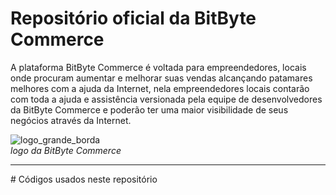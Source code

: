 # Repositório oficial da BitByte Commerce 
 A plataforma BitByte Commerce é voltada para empreendedores, locais onde procuram  aumentar e melhorar suas vendas alcançando patamares melhores com a ajuda da Internet, nela empreendedores locais contarão com toda a ajuda e assistência versionada pela equipe de desenvolvedores da BitByte Commerce e poderão ter uma maior visibilidade de seus negócios através da Internet.

![logo_grande_borda](https://github.com/user-attachments/assets/33d01a15-eb3f-46ac-b934-45214f653d82)
<br>_logo da BitByte Commerce_ 

  <hr>
 # Códigos usados neste repositório

